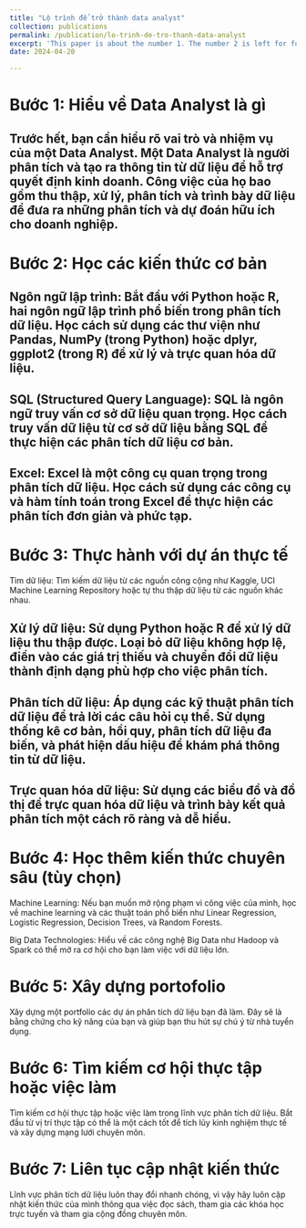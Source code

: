 ```yaml
---
title: "Lộ trình để trở thành data analyst"
collection: publications
permalink: /publication/lo-trinh-de-tro-thanh-data-analyst
excerpt: 'This paper is about the number 1. The number 2 is left for future work.'
date: 2024-04-20

---
```


# Bước 1: Hiểu về Data Analyst là gì
## Trước hết, bạn cần hiểu rõ vai trò và nhiệm vụ của một Data Analyst. Một Data Analyst là người phân tích và tạo ra thông tin từ dữ liệu để hỗ trợ quyết định kinh doanh. Công việc của họ bao gồm thu thập, xử lý, phân tích và trình bày dữ liệu để đưa ra những phân tích và dự đoán hữu ích cho doanh nghiệp.

# Bước 2: Học các kiến thức cơ bản
## Ngôn ngữ lập trình: Bắt đầu với Python hoặc R, hai ngôn ngữ lập trình phổ biến trong phân tích dữ liệu. Học cách sử dụng các thư viện như Pandas, NumPy (trong Python) hoặc dplyr, ggplot2 (trong R) để xử lý và trực quan hóa dữ liệu.

## SQL (Structured Query Language): SQL là ngôn ngữ truy vấn cơ sở dữ liệu quan trọng. Học cách truy vấn dữ liệu từ cơ sở dữ liệu bằng SQL để thực hiện các phân tích dữ liệu cơ bản.

## Excel: Excel là một công cụ quan trọng trong phân tích dữ liệu. Học cách sử dụng các công cụ và hàm tính toán trong Excel để thực hiện các phân tích đơn giản và phức tạp.

# Bước 3: Thực hành với dự án thực tế
Tìm dữ liệu: Tìm kiếm dữ liệu từ các nguồn công cộng như Kaggle, UCI Machine Learning Repository hoặc tự thu thập dữ liệu từ các nguồn khác nhau.

## Xử lý dữ liệu: Sử dụng Python hoặc R để xử lý dữ liệu thu thập được. Loại bỏ dữ liệu không hợp lệ, điền vào các giá trị thiếu và chuyển đổi dữ liệu thành định dạng phù hợp cho việc phân tích.

## Phân tích dữ liệu: Áp dụng các kỹ thuật phân tích dữ liệu để trả lời các câu hỏi cụ thể. Sử dụng thống kê cơ bản, hồi quy, phân tích dữ liệu đa biến, và phát hiện dấu hiệu để khám phá thông tin từ dữ liệu.

## Trực quan hóa dữ liệu: Sử dụng các biểu đồ và đồ thị để trực quan hóa dữ liệu và trình bày kết quả phân tích một cách rõ ràng và dễ hiểu.

# Bước 4: Học thêm kiến thức chuyên sâu (tùy chọn)
Machine Learning: Nếu bạn muốn mở rộng phạm vi công việc của mình, học về machine learning và các thuật toán phổ biến như Linear Regression, Logistic Regression, Decision Trees, và Random Forests.

Big Data Technologies: Hiểu về các công nghệ Big Data như Hadoop và Spark có thể mở ra cơ hội cho bạn làm việc với dữ liệu lớn.

# Bước 5: Xây dựng portofolio
Xây dựng một portfolio các dự án phân tích dữ liệu bạn đã làm. Đây sẽ là bằng chứng cho kỹ năng của bạn và giúp bạn thu hút sự chú ý từ nhà tuyển dụng.

# Bước 6: Tìm kiếm cơ hội thực tập hoặc việc làm
Tìm kiếm cơ hội thực tập hoặc việc làm trong lĩnh vực phân tích dữ liệu. Bắt đầu từ vị trí thực tập có thể là một cách tốt để tích lũy kinh nghiệm thực tế và xây dựng mạng lưới chuyên môn.

# Bước 7: Liên tục cập nhật kiến thức
Lĩnh vực phân tích dữ liệu luôn thay đổi nhanh chóng, vì vậy hãy luôn cập nhật kiến thức của mình thông qua việc đọc sách, tham gia các khóa học trực tuyến và tham gia cộng đồng chuyên môn.






